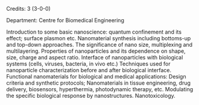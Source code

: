 Credits: 3 (3-0-0)

Department: Centre for Biomedical Engineering

Introduction to some basic nanoscience: quantum confinement and its effect; surface plasmon etc. Nanomaterial synthesis including bottoms-up and top-down approaches. The significance of nano size, multiplexing and multilayering. Properties of nanoparticles and its dependence on shape, size, charge and aspect ratio. Interface of nanoparticles with biological systems (cells, viruses, bacteria, in vivo etc.) Techniques used for nanoparticle characterization before and after biological interface. Functional nanomaterials for biological and medical applications: Design criteria and synthetic protocols; Nanomaterials in tissue engineering, drug delivery, biosensors, hyperthermia, photodynamic therapy, etc. Modulating the specific biological response by nanostructures. Nanotoxicology.